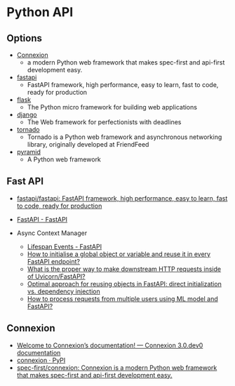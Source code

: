 # Python API

## Options

* [Connexion](https://github.com/spec-first/connexion)
  * a modern Python web framework that makes spec-first and api-first development easy.
* [fastapi](https://github.com/fastapi/fastapi)
  * FastAPI framework, high performance, easy to learn, fast to code, ready for production
* [flask](https://github.com/pallets/flask)
  * The Python micro framework for building web applications
* [django](https://github.com/django/django)
  * The Web framework for perfectionists with deadlines
* [tornado](https://github.com/tornadoweb/tornado)
  * Tornado is a Python web framework and asynchronous networking library, originally developed at FriendFeed
* [pyramid](https://github.com/Pylons/pyramid)
  * A Python web framework

## Fast API

* [fastapi/fastapi: FastAPI framework, high performance, easy to learn, fast to code, ready for production](https://github.com/fastapi/fastapi)
* [FastAPI - FastAPI](https://fastapi.tiangolo.com/)

* Async Context Manager

  * [Lifespan Events - FastAPI](https://fastapi.tiangolo.com/advanced/events/#async-context-manager)
  * [How to initialise a global object or variable and reuse it in every FastAPI endpoint?](https://stackoverflow.com/questions/76322463/)
  * [What is the proper way to make downstream HTTP requests inside of Uvicorn/FastAPI?](https://stackoverflow.com/questions/73721736/)
  * [Optimal approach for reusing objects in FastAPI: direct initialization vs. dependency injection](https://stackoverflow.com/questions/76879232/)
  * [How to process requests from multiple users using ML model and FastAPI?](https://stackoverflow.com/questions/71613305/)

## Connexion


* [Welcome to Connexion’s documentation! — Connexion 3.0.dev0 documentation](https://connexion.readthedocs.io/en/latest/)
* [connexion · PyPI](https://pypi.org/project/connexion/)
* [spec-first/connexion: Connexion is a modern Python web framework that makes spec-first and api-first development easy.](https://github.com/spec-first/connexion)
